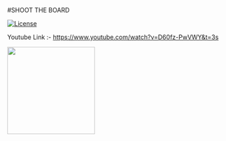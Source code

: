 #SHOOT THE BOARD

[![License](https://img.shields.io/badge/license-Apache--2.0-blue.svg)](#license)

Youtube Link :- https://www.youtube.com/watch?v=D60fz-PwVWY&t=3s

<img src="img1.png" width="200" height="200">
